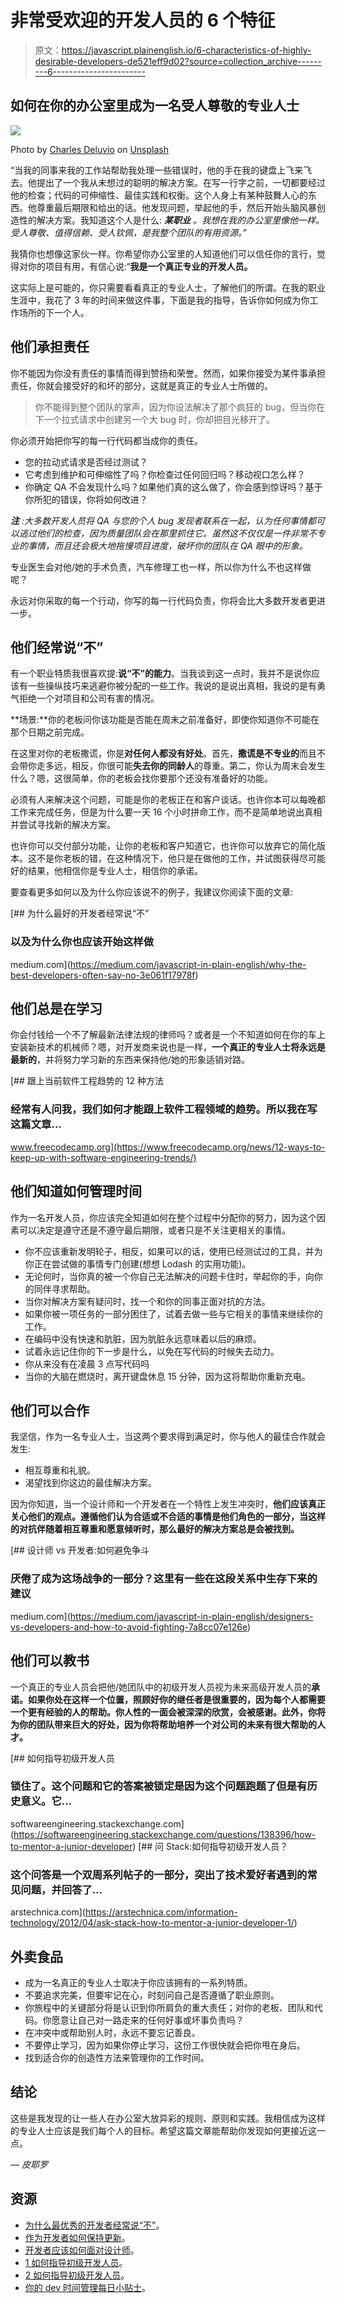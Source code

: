 # 非常受欢迎的开发人员的 6 个特征

> 原文：<https://javascript.plainenglish.io/6-characteristics-of-highly-desirable-developers-de521eff9d02?source=collection_archive---------6----------------------->

## 如何在你的办公室里成为一名受人尊敬的专业人士

![](img/62529b6ad729a84055ae4ff8aa7640cd.png)

Photo by [Charles Deluvio](https://unsplash.com/@charlesdeluvio?utm_source=medium&utm_medium=referral) on [Unsplash](https://unsplash.com?utm_source=medium&utm_medium=referral)

“当我的同事来我的工作站帮助我处理一些错误时，他的手在我的键盘上飞来飞去。他提出了一个我从未想过的聪明的解决方案。在写一行字之前，一切都要经过他的检查；代码的可伸缩性、最佳实践和权衡。这个人身上有某种鼓舞人心的东西。他尊重最后期限和给出的话。他发现问题，举起他的手，然后开始头脑风暴创造性的解决方案。我知道这个人是什么: ***某职业*** *。我想在我的办公室里像他一样。受人尊敬、值得信赖、受人钦佩，是我整个团队的有用资源。”*

我猜你也想像这家伙一样。你希望你办公室里的人知道他们可以信任你的言行，觉得对你的项目有用，有信心说:“**我是一个真正专业的开发人员。**

这实际上是可能的，你只需要看看真正的专业人士，了解他们的所谓。在我的职业生涯中，我花了 3 年的时间来做这件事，下面是我的指导，告诉你如何成为你工作场所的下一个人。

## 他们承担责任

你不能因为你没有责任的事情而得到赞扬和荣誉。然而，如果你接受为某件事承担责任，你就会接受好的和坏的部分，这就是真正的专业人士所做的。

> 你不能得到整个团队的掌声，因为你设法解决了那个疯狂的 bug，但当你在下一个拉式请求中创建另一个大 bug 时，你却把目光移开了。

你必须开始把你写的每一行代码都当成你的责任。

*   您的拉动式请求是否经过测试？
*   它考虑到维护和可伸缩性了吗？你检查过任何回归吗？移动视口怎么样？
*   你确定 QA 不会发现什么吗？如果他们真的这么做了，你会感到惊讶吗？基于你所犯的错误，你将如何改进？

***注*** *:大多数开发人员将 QA 与您的个人 bug 发现者联系在一起，认为任何事情都可以逃过他们的检查，因为质量团队会在那里抓住它。虽然这不仅仅是一件非常不专业的事情，而且还会极大地拖慢项目进度，破坏你的团队在 QA 眼中的形象。*

专业医生会对他/她的手术负责，汽车修理工也一样，所以你为什么不也这样做呢？

永远对你采取的每一个行动，你写的每一行代码负责，你将会比大多数开发者更进一步。

## 他们经常说“不”

有一个职业特质我很喜欢提:**说“不”的能力**。当我谈到这一点时，我并不是说你应该有一些操纵技巧来逃避你被分配的一些工作。我说的是说出真相，我说的是有勇气拒绝一个对项目和公司有害的情况。

**场景:**你的老板问你该功能是否能在周末之前准备好，即使你知道你不可能在那个日期之前完成。

在这里对你的老板撒谎，你是**对任何人都没有好处**。首先，**撒谎是不专业的**而且不会带你走多远，相反，你很可能**失去你的同龄人**的尊重。第二，你认为周末会发生什么？嗯，这很简单，你的老板会找你要那个还没有准备好的功能。

必须有人来解决这个问题，可能是你的老板正在和客户谈话。也许你本可以每晚都工作来完成任务，但是为什么要一天 16 个小时拼命工作，而不是简单地说出真相并尝试寻找新的解决方案。

也许你可以交付部分功能，让你的老板和客户知道它，也许你可以放弃它的简化版本。这不是你老板的错，在这种情况下，他只是在做他的工作，并试图获得尽可能好的结果，他相信你是专业人士，相信你的承诺。

要查看更多如何以及为什么你应该说不的例子，我建议你阅读下面的文章:

[](https://medium.com/javascript-in-plain-english/why-the-best-developers-often-say-no-3e061f17978f) [## 为什么最好的开发者经常说“不”

### 以及为什么你也应该开始这样做

medium.com](https://medium.com/javascript-in-plain-english/why-the-best-developers-often-say-no-3e061f17978f) 

## 他们总是在学习

你会付钱给一个不了解最新法律法规的律师吗？或者是一个不知道如何在你的车上安装新技术的机械师？嗯，对开发商来说也是一样，**一个真正的专业人士将永远是最新的**，并将努力学习新的东西来保持他/她的形象适销对路。

[](https://www.freecodecamp.org/news/12-ways-to-keep-up-with-software-engineering-trends/) [## 跟上当前软件工程趋势的 12 种方法

### 经常有人问我，我们如何才能跟上软件工程领域的趋势。所以我在写这篇文章…

www.freecodecamp.org](https://www.freecodecamp.org/news/12-ways-to-keep-up-with-software-engineering-trends/) 

## 他们知道如何管理时间

作为一名开发人员，你应该完全知道如何在整个过程中分配你的努力，因为这个因素可以决定是遵守还是不遵守最后期限，或者只是不关注更相关的事情。

*   你不应该重新发明轮子，相反，如果可以的话，使用已经测试过的工具，并为你正在尝试做的事情专门创建(想想 Lodash 的实用功能)。
*   无论何时，当你真的被一个你自己无法解决的问题卡住时，举起你的手，向你的同伴寻求帮助。
*   当你对解决方案有疑问时，找一个和你的同事正面对抗的方法。
*   如果你被一项任务的一部分困住了，试着去做一些与它相关的事情来继续你的工作。
*   在编码中没有快速和肮脏，因为肮脏永远意味着以后的麻烦。
*   试着永远记住你的下一步是什么，以免在写代码的时候失去动力。
*   你从来没有在凌晨 3 点写代码吗
*   当你的大脑在燃烧时，离开键盘休息 15 分钟，因为这将帮助你重新充电。

## 他们可以合作

我坚信，作为一名专业人士，当这两个要求得到满足时，你与他人的最佳合作就会发生:

*   相互尊重和礼貌。
*   渴望找到你这边的最佳解决方案。

因为你知道，当一个设计师和一个开发者在一个特性上发生冲突时，**他们应该真正关心他们的观点。遵循他们认为合适或不合适的事情是他们角色的一部分，当这样的对抗伴随着相互尊重和愿意倾听时，那么最好的解决方案总是会被找到。**

[](https://medium.com/javascript-in-plain-english/designers-vs-developers-and-how-to-avoid-fighting-7a8cc07e126e) [## 设计师 vs 开发者:如何避免争斗

### 厌倦了成为这场战争的一部分？这里有一些在这段关系中生存下来的建议

medium.com](https://medium.com/javascript-in-plain-english/designers-vs-developers-and-how-to-avoid-fighting-7a8cc07e126e) 

## 他们可以教书

一个真正的专业人员会把他/她团队中的初级开发人员视为未来高级开发人员的**承诺。如果你处在这样一个位置，照顾好你的继任者是很重要的，因为每个人都需要一个更有经验的人的帮助。你人性的一面会被深深的欣赏，会被感谢。此外，你将为你的团队带来巨大的好处，因为你将帮助培养一个对公司的未来有很大帮助的人才。**

[](https://softwareengineering.stackexchange.com/questions/138396/how-to-mentor-a-junior-developer) [## 如何指导初级开发人员

### 锁住了。这个问题和它的答案被锁定是因为这个问题跑题了但是有历史意义。它…

softwareengineering.stackexchange.com](https://softwareengineering.stackexchange.com/questions/138396/how-to-mentor-a-junior-developer) [](https://arstechnica.com/information-technology/2012/04/ask-stack-how-to-mentor-a-junior-developer-1/) [## 问 Stack:如何指导初级开发人员？

### 这个问答是一个双周系列帖子的一部分，突出了技术爱好者遇到的常见问题，并回答了…

arstechnica.com](https://arstechnica.com/information-technology/2012/04/ask-stack-how-to-mentor-a-junior-developer-1/) 

## 外卖食品

*   成为一名真正的专业人士取决于你应该拥有的一系列特质。
*   不要追求完美，但要牢记在心，时刻问自己是否遵循了职业原则。
*   你旅程中的关键部分将是认识到你所肩负的重大责任；对你的老板、团队和代码。你愿意让自己对一路走来的任何好事或坏事负责吗？
*   在冲突中或帮助别人时，永远不要忘记善良。
*   不要停止学习，因为如果你停止学习，这份工作很快就会把你甩在身后。
*   找到适合你的创造性方法来管理你的工作时间。

## 结论

这些是我发现的让一些人在办公室大放异彩的规则、原则和实践。我相信成为这样的专业人士应该是我们每个人的目标。希望这篇文章能帮助你发现如何更接近这一点。

— *皮耶罗*

## 资源

*   [为什么最优秀的开发者经常说“不”](https://medium.com/javascript-in-plain-english/why-the-best-developers-often-say-no-3e061f17978f)。
*   [作为开发者如何保持更新](https://www.freecodecamp.org/news/12-ways-to-keep-up-with-software-engineering-trends/)。
*   [开发者应该如何面对设计师](https://medium.com/javascript-in-plain-english/designers-vs-developers-and-how-to-avoid-fighting-7a8cc07e126e)。
*   [1 如何指导初级开发人员](https://softwareengineering.stackexchange.com/questions/138396/how-to-mentor-a-junior-developer)。
*   [2 如何指导初级开发人员](https://arstechnica.com/information-technology/2012/04/ask-stack-how-to-mentor-a-junior-developer-1/)。
*   [你的 dev 时间管理每日小贴士](https://www.codeproject.com/Articles/11502/Time-Management-Tips-for-Developers)。